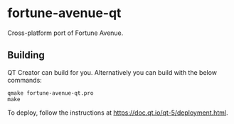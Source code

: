 # fortune-avenue-qt
Cross-platform port of Fortune Avenue.

## Building
QT Creator can build for you. Alternatively you can build with the below commands:

```
qmake fortune-avenue-qt.pro
make
```

To deploy, follow the instructions at https://doc.qt.io/qt-5/deployment.html.
